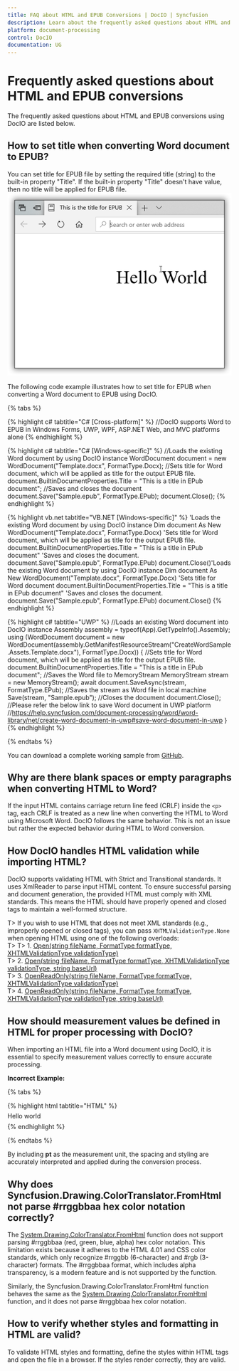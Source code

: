 ```yaml
---
title: FAQ about HTML and EPUB Conversions | DocIO | Syncfusion
description: Learn about the frequently asked questions about HTML and EPUB conversions in the .NET Word (DocIO) library.
platform: document-processing
control: DocIO
documentation: UG
---
```

# Frequently asked questions about HTML and EPUB conversions 

The frequently asked questions about HTML and EPUB conversions using DocIO are listed below.

## How to set title when converting Word document to EPUB?

You can set title for EPUB file by setting the required title (string) to the built-in property "Title". If the built-in property "Title" doesn't have value, then no title will be applied for EPUB file.
![Create Title for EPUB file](../FAQ_images/Title_EPUB_img.png)

The following code example illustrates how to set title for EPUB when converting a Word document to EPUB using DocIO.

{% tabs %}

{% highlight c# tabtitle="C# [Cross-platform]" %}
//DocIO supports Word to EPUB in Windows Forms, UWP, WPF, ASP.NET Web, and MVC platforms alone
{% endhighlight %}

{% highlight c# tabtitle="C# [Windows-specific]" %}
//Loads the existing Word document by using DocIO instance
WordDocument document = new WordDocument("Template.docx", FormatType.Docx);
//Sets title for Word document, which will be applied as title for the output EPUB file.
document.BuiltinDocumentProperties.Title = "This is a title in EPub document";
//Saves and closes the document
document.Save("Sample.epub", FormatType.EPub);
document.Close();
{% endhighlight %}

{% highlight vb.net tabtitle="VB.NET [Windows-specific]" %}
'Loads the existing Word document by using DocIO instance
Dim document As New WordDocument("Template.docx", FormatType.Docx)
'Sets title for Word document, which will be applied as title for the output EPUB file.
document.BuiltinDocumentProperties.Title = "This is a title in EPub document"
'Saves and closes the document.
document.Save("Sample.epub", FormatType.EPub)
document.Close()'Loads the existing Word document by using DocIO instance
Dim document As New WordDocument("Template.docx", FormatType.Docx)
'Sets title for Word document
document.BuiltinDocumentProperties.Title = "This is a title in EPub document"
'Saves and closes the document.
document.Save("Sample.epub", FormatType.EPub)
document.Close()
{% endhighlight %}

{% highlight c# tabtitle="UWP" %}
//Loads an existing Word document into DocIO instance
Assembly assembly = typeof(App).GetTypeInfo().Assembly;
using (WordDocument document = new WordDocument(assembly.GetManifestResourceStream("CreateWordSample.Assets.Template.docx"), FormatType.Docx))
{
    //Sets title for Word document, which will be applied as title for the output EPUB file.
    document.BuiltinDocumentProperties.Title = "This is a title in EPub document";
    //Saves the Word file to MemoryStream
    MemoryStream stream = new MemoryStream();
    await document.SaveAsync(stream, FormatType.EPub);
    //Saves the stream as Word file in local machine
    Save(stream, "Sample.epub");
    //Closes the document
    document.Close();
    //Please refer the below link to save Word document in UWP platform
    //https://help.syncfusion.com/document-processing/word/word-library/net/create-word-document-in-uwp#save-word-document-in-uwp
}
{% endhighlight %}

{% endtabs %}

You can download a complete working sample from [GitHub](https://github.com/SyncfusionExamples/DocIO-Examples/tree/main/Word-to-EPUB-conversion/Set-title-for-EPUB).

## Why are there blank spaces or empty paragraphs when converting HTML to Word?

If the input HTML contains carriage return line feed (CRLF) inside the `<p>` tag, each CRLF is treated as a new line when converting the HTML to Word using Microsoft Word. DocIO follows the same behavior. This is not an issue but rather the expected behavior during HTML to Word conversion.

## How DocIO handles HTML validation while importing HTML?

DocIO supports validating HTML with Strict and Transitional standards. It uses XmlReader to parse input HTML content. To ensure successful parsing and document generation, the provided HTML must comply with XML standards. This means the HTML should have properly opened and closed tags to maintain a well-formed structure.

T> If you wish to use HTML that does not meet XML standards (e.g., improperly opened or closed tags), you can pass `XHTMLValidationType.None` when opening HTML using one of the following overloads:  
T> 
T> 1. [Open(string fileName, FormatType formatType, XHTMLValidationType validationType)](https://help.syncfusion.com/cr/document-processing/Syncfusion.DocIO.DLS.IWordDocument.html#Syncfusion_DocIO_DLS_IWordDocument_Open_System_String_Syncfusion_DocIO_FormatType_Syncfusion_DocIO_DLS_XHTMLValidationType_)  
T> 2. [Open(string fileName, FormatType formatType, XHTMLValidationType validationType, string baseUrl)](https://help.syncfusion.com/cr/document-processing/Syncfusion.DocIO.DLS.IWordDocument.html#Syncfusion_DocIO_DLS_IWordDocument_Open_System_String_Syncfusion_DocIO_FormatType_Syncfusion_DocIO_DLS_XHTMLValidationType_System_String_)  
T> 3. [OpenReadOnly(string fileName, FormatType formatType, XHTMLValidationType validationType)](https://help.syncfusion.com/cr/document-processing/Syncfusion.DocIO.DLS.IWordDocument.html#Syncfusion_DocIO_DLS_IWordDocument_OpenReadOnly_System_String_Syncfusion_DocIO_FormatType_Syncfusion_DocIO_DLS_XHTMLValidationType_)  
T> 4. [OpenReadOnly(string fileName, FormatType formatType, XHTMLValidationType validationType, string baseUrl)](https://help.syncfusion.com/cr/document-processing/Syncfusion.DocIO.DLS.IWordDocument.html#Syncfusion_DocIO_DLS_IWordDocument_OpenReadOnly_System_String_Syncfusion_DocIO_FormatType_Syncfusion_DocIO_DLS_XHTMLValidationType_System_String_)  

## How should measurement values be defined in HTML for proper processing with DocIO?

When importing an HTML file into a Word document using DocIO, it is essential to specify measurement values correctly to ensure accurate processing.

**Incorrect Example:**

{% tabs %}

{% highlight html tabtitle="HTML" %}
<p style="line-height: 1.5;”> Hello world</p>
{% endhighlight %}

{% endtabs %}

In this example, the values lack measurement units (e.g., pt), which can lead to inconsistent formatting in the resulting Word document.

**Correct Example:**

{% tabs %}

{% highlight html tabtitle="HTML" %}
<p style="line-height: 1.5pt;">Hello world</p>
{% endhighlight %}

{% endtabs %}

By including **pt** as the measurement unit, the spacing and styling are accurately interpreted and applied during the conversion process.

## Why does Syncfusion.Drawing.ColorTranslator.FromHtml not parse #rrggbbaa hex color notation correctly? 

The [System.Drawing.ColorTranslator.FromHtml](https://learn.microsoft.com/en-us/dotnet/api/system.drawing.colortranslator.fromhtml?view=net-9.0) function does not support parsing #rrggbbaa (red, green, blue, alpha) hex color notation. This limitation exists because it adheres to the HTML 4.01 and CSS color standards, which only recognize #rrggbb (6-character) and #rgb (3-character) formats. The #rrggbbaa format, which includes alpha transparency, is a modern feature and is not supported by the function.

Similarly, the Syncfusion.Drawing.ColorTranslator.FromHtml function behaves the same as the [System.Drawing.ColorTranslator.FromHtml](https://learn.microsoft.com/en-us/dotnet/api/system.drawing.colortranslator.fromhtml?view=net-9.0) function, and it does not parse #rrggbbaa hex color notation.

## How to verify whether styles and formatting in HTML are valid?

To validate HTML styles and formatting, define the styles within HTML tags and open the file in a browser. If the styles render correctly, they are valid.

